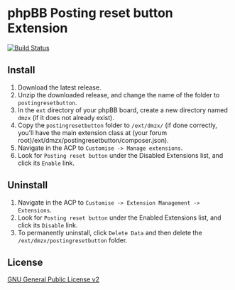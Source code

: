 # phpBB Posting reset button Extension

[![Build Status](https://travis-ci.org/dmzx/Posting-reset-button.svg?branch=master)](https://travis-ci.org/dmzx/Posting-reset-button)

## Install
1. Download the latest release.
2. Unzip the downloaded release, and change the name of the folder to `postingresetbutton`.
3. In the `ext` directory of your phpBB board, create a new directory named `dmzx` (if it does not already exist).
4. Copy the `postingresetbutton` folder to `/ext/dmzx/` (if done correctly, you'll have the main extension class at (your forum root)/ext/dmzx/postingresetbutton/composer.json).
5. Navigate in the ACP to `Customise -> Manage extensions`.
6. Look for `Posting reset button` under the Disabled Extensions list, and click its `Enable` link.

## Uninstall
1. Navigate in the ACP to `Customise -> Extension Management -> Extensions`.
2. Look for `Posting reset button` under the Enabled Extensions list, and click its `Disable` link.
3. To permanently uninstall, click `Delete Data` and then delete the `/ext/dmzx/postingresetbutton` folder.

## License
[GNU General Public License v2](http://opensource.org/licenses/GPL-2.0)
